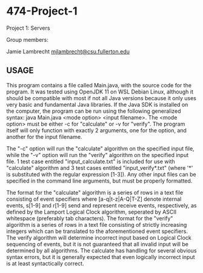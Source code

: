 # 474-Project-1
Project 1: Servers

Group members:

Jamie Lambrecht mjlambrecht@csu.fullerton.edu

## USAGE

This program contains a file called Main.java, with the source code for the program. It was tested using OpenJDK 11 on WSL Debian Linux, although it should be compatible with most if not all Java versions because it only uses very basic and fundamental Java libraries. If the Java SDK is installed on the computer, the program can be run using the following generalized syntax: java Main.java \<mode option\> \<input filename\>. The \<mode option\> must be either -c for "calculate" or -v for "verify". The program itself will only function with exactly 2 arguments, one for the option, and another for the input filename. 

The "-c" option will run the "calculate" algorithm on the specified input file, while the "-v" option will run the "verify" algorithm on the specified input file. 1 test case entitled "input_calculate.txt" is included for use with "calculate" algorithm and 3 test cases entitled "input_verify*.txt" (where '*' is substituted with the regular expression [1-3]). Any other input files can be specified in the command line arguments, but must be properly formatted.

The format for the "calculate" algorithm is a series of rows in a text file consisting of event specifiers where [a-q|t-z|A-Q|T-Z] denote internal events, s[1-9] and r[1-9] send and represent receive events, respectively, as defined by the Lamport Logical Clock algorithm, seperated by ASCII whitespace (preferably tab characters). The format for the "verify" algorithm is a series of rows in a text file consisting of strictly increasing integers which can be translated to the aforementioned event specifiers. The verify algorithm will determine incorrect input based on Logical Clock sequencing of events, but it is not guaranteed that all invalid input will be determined by all algorithms. The calculate has handling for several obvious syntax errors, but it is generally expected that even logically incorrect input is at least syntactically correct.
